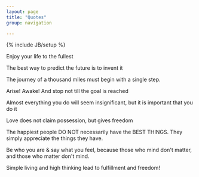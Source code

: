 ```yaml
---
layout: page
title: "Quotes"
group: navigation

---
```

{% include JB/setup %}

Enjoy your life to the fullest

The best way to predict the future is to invent it

The journey of a thousand miles must begin with a single step.

Arise! Awake! And stop not till the goal is reached

Almost everything you do will seem insignificant, but it is important that you do it

Love does not claim possession, but gives freedom

The happiest people DO NOT necessarily have the BEST THINGS. They simply appreciate the things they have.

Be who you are & say what you feel, because those who mind don't matter, and those who matter don't mind.

Simple living and high thinking lead to fulfillment and freedom!

